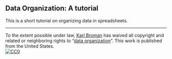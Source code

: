 ## Data Organization: A tutorial

This is a short tutorial on organizing data in spreadsheets.

---

To the extent possible under law,
[Karl Broman](http://github.com/kbroman)
has waived all copyright and related or neighboring rights to
&ldquo;[data organization](http://github.com/kbroman/dataorg)&rdquo;.
This work is published from the United States.
<br/>
[![CC0](http://i.creativecommons.org/p/zero/1.0/88x31.png)](http://creativecommons.org/publicdomain/zero/1.0/)
